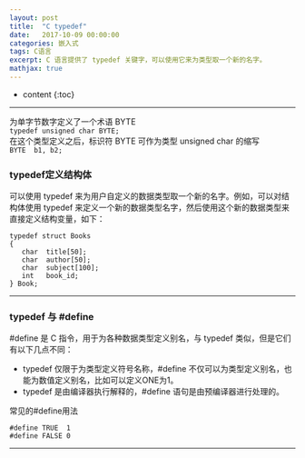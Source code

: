 ```yaml
---
layout: post
title:  "C typedef"
date:   2017-10-09 00:00:00
categories: 嵌入式
tags: C语言
excerpt: C 语言提供了 typedef 关键字，可以使用它来为类型取一个新的名字。
mathjax: true
---
```

* content
{:toc}
---
为单字节数字定义了一个术语 BYTE  <br/>
`typedef unsigned char BYTE;`  <br/>
在这个类型定义之后，标识符 BYTE 可作为类型 unsigned char 的缩写  <br/>
`BYTE  b1, b2;`

### typedef定义结构体
可以使用 typedef 来为用户自定义的数据类型取一个新的名字。例如，可以对结构体使用 typedef 来定义一个新的数据类型名字，然后使用这个新的数据类型来直接定义结构变量，如下：
```
typedef struct Books
{
   char  title[50];
   char  author[50];
   char  subject[100];
   int   book_id;
} Book;
```
---

### typedef 与 #define

#define 是 C 指令，用于为各种数据类型定义别名，与 typedef 类似，但是它们有以下几点不同：
- typedef 仅限于为类型定义符号名称，#define 不仅可以为类型定义别名，也能为数值定义别名，比如可以定义ONE为1。
- typedef 是由编译器执行解释的，#define 语句是由预编译器进行处理的。

常见的#define用法
```
#define TRUE  1
#define FALSE 0
```

---

